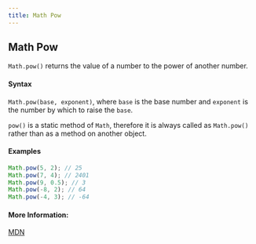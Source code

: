 ```yaml
---
title: Math Pow
---
```

## Math Pow

`Math.pow()` returns the value of a number to the power of another number. 

#### Syntax

`Math.pow(base, exponent)`, where `base` is the base number and `exponent` is the number by which to raise the `base`.

`pow()` is a static method of `Math`, therefore it is always called as `Math.pow()` rather than as a method on another object.

#### Examples

```js
Math.pow(5, 2); // 25
Math.pow(7, 4); // 2401
Math.pow(9, 0.5); // 3
Math.pow(-8, 2); // 64
Math.pow(-4, 3); // -64
```

#### More Information:
<a href="https://developer.mozilla.org/en-US/docs/Web/JavaScript/Reference/Global_Objects/Math/pow" target="_blank" rel="nofollow">MDN</a>


